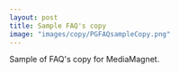 ```yaml
---
layout: post
title: Sample FAQ's copy
image: "images/copy/PGFAQsampleCopy.png"
---
```

Sample of FAQ's copy for MediaMagnet.